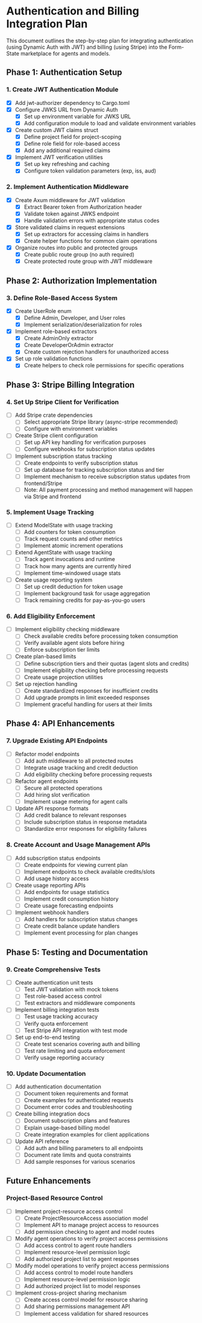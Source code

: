 # Authentication and Billing Integration Plan

This document outlines the step-by-step plan for integrating authentication (using Dynamic Auth with JWT) and billing (using Stripe) into the Form-State marketplace for agents and models.

## Phase 1: Authentication Setup

### 1. Create JWT Authentication Module
- [x] Add jwt-authorizer dependency to Cargo.toml
- [x] Configure JWKS URL from Dynamic Auth
  - [x] Set up environment variable for JWKS URL
  - [x] Add configuration module to load and validate environment variables
- [x] Create custom JWT claims struct
  - [x] Define project field for project-scoping
  - [x] Define role field for role-based access
  - [x] Add any additional required claims
- [x] Implement JWT verification utilities
  - [x] Set up key refreshing and caching
  - [x] Configure token validation parameters (exp, iss, aud)

### 2. Implement Authentication Middleware
- [x] Create Axum middleware for JWT validation
  - [x] Extract Bearer token from Authorization header
  - [x] Validate token against JWKS endpoint
  - [x] Handle validation errors with appropriate status codes
- [x] Store validated claims in request extensions
  - [x] Set up extractors for accessing claims in handlers
  - [x] Create helper functions for common claim operations
- [x] Organize routes into public and protected groups
  - [x] Create public route group (no auth required)
  - [x] Create protected route group with JWT middleware

## Phase 2: Authorization Implementation

### 3. Define Role-Based Access System
- [x] Create UserRole enum
  - [x] Define Admin, Developer, and User roles
  - [x] Implement serialization/deserialization for roles
- [x] Implement role-based extractors
  - [x] Create AdminOnly extractor
  - [x] Create DeveloperOrAdmin extractor
  - [x] Create custom rejection handlers for unauthorized access
- [x] Set up role validation functions
  - [x] Create helpers to check role permissions for specific operations

## Phase 3: Stripe Billing Integration

### 4. Set Up Stripe Client for Verification
- [ ] Add Stripe crate dependencies
  - [ ] Select appropriate Stripe library (async-stripe recommended)
  - [ ] Configure with environment variables
- [ ] Create Stripe client configuration
  - [ ] Set up API key handling for verification purposes
  - [ ] Configure webhooks for subscription status updates
- [ ] Implement subscription status tracking
  - [ ] Create endpoints to verify subscription status
  - [ ] Set up database for tracking subscription status and tier
  - [ ] Implement mechanism to receive subscription status updates from frontend/Stripe
  - [ ] Note: All payment processing and method management will happen via Stripe and frontend

### 5. Implement Usage Tracking
- [ ] Extend ModelState with usage tracking
  - [ ] Add counters for token consumption
  - [ ] Track request counts and other metrics
  - [ ] Implement atomic increment operations
- [ ] Extend AgentState with usage tracking
  - [ ] Track agent invocations and runtime
  - [ ] Track how many agents are currently hired
  - [ ] Implement time-windowed usage stats
- [ ] Create usage reporting system
  - [ ] Set up credit deduction for token usage
  - [ ] Implement background task for usage aggregation
  - [ ] Track remaining credits for pay-as-you-go users

### 6. Add Eligibility Enforcement
- [ ] Implement eligibility checking middleware
  - [ ] Check available credits before processing token consumption
  - [ ] Verify available agent slots before hiring
  - [ ] Enforce subscription tier limits
- [ ] Create plan-based limits
  - [ ] Define subscription tiers and their quotas (agent slots and credits)
  - [ ] Implement eligibility checking before processing requests
  - [ ] Create usage projection utilities
- [ ] Set up rejection handling
  - [ ] Create standardized responses for insufficient credits
  - [ ] Add upgrade prompts in limit exceeded responses
  - [ ] Implement graceful handling for users at their limits

## Phase 4: API Enhancements

### 7. Upgrade Existing API Endpoints
- [ ] Refactor model endpoints
  - [ ] Add auth middleware to all protected routes
  - [ ] Integrate usage tracking and credit deduction
  - [ ] Add eligibility checking before processing requests
- [ ] Refactor agent endpoints
  - [ ] Secure all protected operations
  - [ ] Add hiring slot verification
  - [ ] Implement usage metering for agent calls
- [ ] Update API response formats
  - [ ] Add credit balance to relevant responses
  - [ ] Include subscription status in response metadata
  - [ ] Standardize error responses for eligibility failures

### 8. Create Account and Usage Management APIs
- [ ] Add subscription status endpoints
  - [ ] Create endpoints for viewing current plan
  - [ ] Implement endpoints to check available credits/slots
  - [ ] Add usage history access
- [ ] Create usage reporting APIs
  - [ ] Add endpoints for usage statistics
  - [ ] Implement credit consumption history
  - [ ] Create usage forecasting endpoints
- [ ] Implement webhook handlers
  - [ ] Add handlers for subscription status changes
  - [ ] Create credit balance update handlers
  - [ ] Implement event processing for plan changes

## Phase 5: Testing and Documentation

### 9. Create Comprehensive Tests
- [ ] Create authentication unit tests
  - [ ] Test JWT validation with mock tokens
  - [ ] Test role-based access control
  - [ ] Test extractors and middleware components
- [ ] Implement billing integration tests
  - [ ] Test usage tracking accuracy
  - [ ] Verify quota enforcement
  - [ ] Test Stripe API integration with test mode
- [ ] Set up end-to-end testing
  - [ ] Create test scenarios covering auth and billing
  - [ ] Test rate limiting and quota enforcement
  - [ ] Verify usage reporting accuracy

### 10. Update Documentation
- [ ] Add authentication documentation
  - [ ] Document token requirements and format
  - [ ] Create examples for authenticated requests
  - [ ] Document error codes and troubleshooting
- [ ] Create billing integration docs
  - [ ] Document subscription plans and features
  - [ ] Explain usage-based billing model
  - [ ] Create integration examples for client applications
- [ ] Update API reference
  - [ ] Add auth and billing parameters to all endpoints
  - [ ] Document rate limits and quota constraints
  - [ ] Add sample responses for various scenarios 

## Future Enhancements

### Project-Based Resource Control
- [ ] Implement project-resource access control
  - [ ] Create ProjectResourceAccess association model
  - [ ] Implement API to manage project access to resources
  - [ ] Add permission checking to agent and model routes
- [ ] Modify agent operations to verify project access permissions
  - [ ] Add access control to agent route handlers
  - [ ] Implement resource-level permission logic
  - [ ] Add authorized project list to agent responses
- [ ] Modify model operations to verify project access permissions
  - [ ] Add access control to model route handlers
  - [ ] Implement resource-level permission logic
  - [ ] Add authorized project list to model responses
- [ ] Implement cross-project sharing mechanism
  - [ ] Create access control model for resource sharing
  - [ ] Add sharing permissions management API
  - [ ] Implement access validation for shared resources 